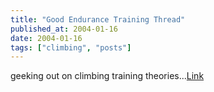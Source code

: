 ```yaml
---
title: "Good Endurance Training Thread"
published_at: 2004-01-16
date: 2004-01-16
tags: ["climbing", "posts"]
---
```

geeking out on climbing training theories...[Link](http://www.rockclimbing.com/forums/viewtopic.php?topic=48499&forum=36)